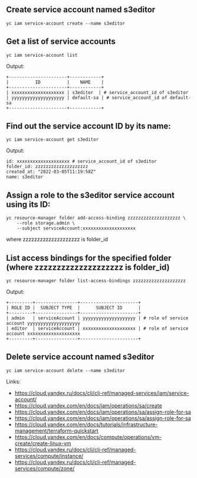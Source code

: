 ## Create service account named s3editor
```
yc iam service-account create --name s3editor
```

## Get a list of service accounts
```
yc iam service-account list
```
Output:
```
+----------------------+------------+
|          ID          |    NAME    |
+----------------------+------------+
| xxxxxxxxxxxxxxxxxxxx | s3editor  | # service_account_id of s3editor
| yyyyyyyyyyyyyyyyyyyy | default-sa | # service_account_id of default-sa
+----------------------+------------+
```

## Find out the service account ID by its name:
```
yc iam service-account get s3editor
```
Output:
```
id: xxxxxxxxxxxxxxxxxxxx # service_account_id of s3editor
folder_id: zzzzzzzzzzzzzzzzzzzz
created_at: "2022-03-05T11:19:58Z"
name: s3editor
```

## Assign a role to the s3editor service account using its ID:
```
yc resource-manager folder add-access-binding zzzzzzzzzzzzzzzzzzzz \
    --role storage.admin \
    --subject serviceAccount:xxxxxxxxxxxxxxxxxxxx
```
where zzzzzzzzzzzzzzzzzzzz is folder_id

## List access bindings for the specified folder (where zzzzzzzzzzzzzzzzzzzz is folder_id)
```
yc resource-manager folder list-access-bindings zzzzzzzzzzzzzzzzzzzz
```
Output:
```
+---------+----------------+----------------------+
| ROLE ID |  SUBJECT TYPE  |      SUBJECT ID      |
+---------+----------------+----------------------+
| admin   | serviceAccount | yyyyyyyyyyyyyyyyyyyy | # role of service account yyyyyyyyyyyyyyyyyyyy
| editor  | serviceAccount | xxxxxxxxxxxxxxxxxxxx | # role of service account xxxxxxxxxxxxxxxxxxxx
+---------+----------------+----------------------+
```

## Delete service account named s3editor
```
yc iam service-account delete --name s3editor
```

Links:
 - https://cloud.yandex.ru/docs/cli/cli-ref/managed-services/iam/service-account/
 - https://cloud.yandex.com/en/docs/iam/operations/sa/create
 - https://cloud.yandex.com/en/docs/iam/operations/sa/assign-role-for-sa
 - https://cloud.yandex.com/en/docs/iam/operations/sa/assign-role-for-sa
 - https://cloud.yandex.com/en/docs/tutorials/infrastructure-management/terraform-quickstart
 - https://cloud.yandex.com/en/docs/compute/operations/vm-create/create-linux-vm
 - https://cloud.yandex.ru/docs/cli/cli-ref/managed-services/compute/instance/
 - https://cloud.yandex.ru/docs/cli/cli-ref/managed-services/compute/zone/
 